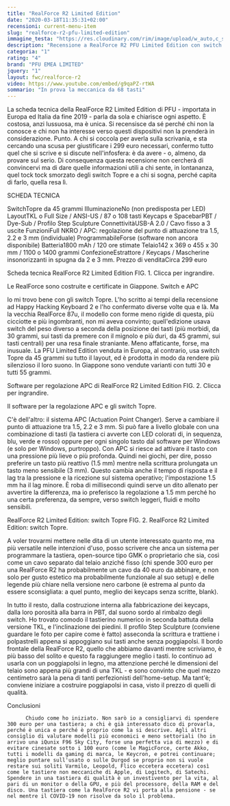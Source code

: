 ```yaml
---
title: "RealForce R2 Limited Edition"
date: "2020-03-18T11:35:31+02:00"
recensioni: current-menu-item
slug: "realforce-r2-pfu-limited-edition"
immagine_testa: "https://res.cloudinary.com/rim/image/upload/w_auto,c_scale,q_auto,f_auto/v1584461207/recensioni/realforce-r2-limited-edition.png"
description: "Recensione a RealForce R2 PFU Limited Edition con switch Topre, keycaps in PBT e tecnologia APC. Super Fun With Caps di Riccardo Palombo."
categoria: "1"
rating: "4"
brand: "PFU EMEA LIMITED"
jquery: "1"
layout: fwc/realforce-r2
video: https://www.youtube.com/embed/g9qaPZ-rtWA
sommario: "In prova la meccanica da 68 tasti"
---
```


 La scheda tecnica della RealForce R2 Limited Edition di PFU - importata in Europa ed Italia da fine 2019 - parla da sola e chiarisce ogni aspetto. È costosa, anzi lussuosa, ma è unica. Si recensisce da sé perché chi non la conosce e chi non ha interesse verso questi dispositivi non la prenderà in considerazione. Punto. A chi si coccola per averla sulla scrivania, e sta cercando una scusa per giustificare i 299 euro necessari, confermo tutto quel che si scrive e si discute nell'infosfera: è da avere - o, almeno, da provare sul serio. Di consequenza questa recensione non cercherà di convincervi ma di dare quelle informazioni utili a chi sente, in lontananza, quel tock tock smorzato degli switch Topre e a chi si sogna, perché capita di farlo, quella resa lì.

SCHEDA TECNICA

SwitchTopre da 45 grammi IlluminazioneNo (non predisposta per LED) LayoutTKL o Full Size / ANSI-US / 87 o 108 tasti Keycaps e SpacebarPBT / Dye-Sub / Profilo Step Sculpture ConnettivitàUSB-A 2.0 / Cavo fisso a 3 uscite FunzioniFull NKRO / APC: regolazione del punto di attuazione tra 1.5, 2.2 e 3 mm (individuale) ProgrammabileForse (software non ancora disponibile) Batteria1800 mAh / 120 ore stimate Telaio142 x 369 o 455 x 30 mm / 1100 o 1400 grammi ConfezioneEstrattore / Keycaps / Mascherine insonorizzanti in spugna da 2 e 3 mm. Prezzo di venditaCirca 299 euro

Scheda tecnica RealForce R2 Limited Edition
FIG. 1. Clicca per ingrandire.

Le RealForce sono costruite e certificate in Giappone.
Switch e APC
         
Io mi trovo bene con gli switch Topre. L'ho scritto ai tempi della recensione ad Happy Hacking Keyboard 2 e l'ho confermato diverse volte qua e là. Ma la vecchia RealForce 87u, il modello con forme meno rigide di questa, più cicciotte e più ingombranti, non mi aveva convinto; quell'edizione usava switch del peso diverso a seconda della posizione dei tasti (più morbidi, da 30 grammi, sui tasti da premere con il mignolo e più duri, da 45 grammi, sui tasti centrali) per una resa finale straniante. Meno affaticante, forse, ma inusuale. La PFU Limited Edition venduta in Europa, al contrario, usa switch Topre da 45 grammi su tutto il layout, ed è prodotta in modo da rendere più silenzioso il loro suono. In Giappone sono vendute varianti con tutti 30 e tutti 55 grammi.

Software per regolazione APC di RealForce R2 Limited Edition
FIG. 2. Clicca per ingrandire.

Il software per la regolazione APC e gli switch Topre.

C'è dell'altro: il sistema APC (Actuation Point Changer). Serve a cambiare il punto di attuazione tra 1.5, 2.2 e 3 mm. Si può fare a livello globale con una combinazione di tasti (la tastiera ci avverte con LED colorati di, in sequenza, blu, verde e rosso) oppure per ogni singolo tasto dal software per Windows (e solo per Windows, purtroppo). Con APC si riesce ad attivare il tasto con una pressione più lieve o più profonda. Quindi nei giochi, per dire, posso preferire un tasto più reattivo (1.5 mm) mentre nella scrittura prolungata un tasto meno sensibile (3 mm). Questo cambia anche il tempo di risposta e il lag tra la pressione e la ricezione sul sistema operativo; l'impostazione 1.5 mm ha il lag minore. È roba di millisecondi quindi serve un dito allenato per avvertire la differenza, ma io preferisco la regolazione a 1.5 mm perché ho una certa preferenza, da sempre, verso switch leggeri, fluidi e molto sensibili.

RealForce R2 Limited Edition: switch Topre
FIG. 2. RealForce R2 Limited Edition: switch Topre.

A voler trovarmi mettere nelle dita di un utente interessato quanto me, ma più versatile nelle intenzioni d'uso, posso scrivere che anca un sistema per programmare la tastiera, open-source tipo GMK o proprietario che sia, così come un cavo separato dal telaio anziché fisso (chi spende 300 euro per una RealForce R2 ha probabilmente un cavo da 40 euro da abbinare, e non solo per gusto estetico ma probabilmente funzionale al suo setup) e delle legende più chiare nella versione nero carbone (è estrema al punto da essere sconsigliata: a quel punto, meglio dei keycaps senza scritte, blank).

In tutto il resto, dalla costruzione interna alla fabbricazione dei keycaps, dalla loro porosità alla barra in PBT, dal suono sordo al rimbalzo degli switch. Ho trovato comodo il tastierino numerico in seconda battuta della versione TKL, e l'inclinazione dei piedini. Il profilo Step Sculpture (conviene guardare le foto per capire come è fatto) asseconda la scrittura e trattiene i polpastrelli appena si appoggiano sui tasti anche senza poggiapolsi. Il bordo frontale della RealForce R2, quello che abbiamo davanti mentre scriviamo, è più basso del solito e questo fa raggiungere meglio i tasti. Io continuo ad usarla con un poggiapolsi in legno, ma attenzione perché le dimensioni del telaio sono appena più grandi di una TKL - e sono convinto che quel mezzo centimetro sarà la pena di tanti perfezionisti dell'home-setup. Ma tant'è; conviene iniziare a costruire poggiapolsi in casa, visto il prezzo di quelli di qualità.

Conclusioni

          Chiudo come ho iniziato. Non sarò io a consigliarvi di spendere 300 euro per una tastiera; a chi è già interessato dico di provarla, perché è unica e perché è proprio come la si descrive. Agli altri consiglio di valutare modelli più economici e meno settoriali (ho in arrivo una iQunix F96 Sky City, forse una perfetta via di mezzo) e di evitare cinesate sotto i 100 euro (come le MagicForce, certe Akko, tutti i modelli da gaming di marca, le Keycron, e potrei continuare; meglio puntare sull'usato o sulle Durgod se proprio non si vuole restare sui soliti Varmilo, Leopold, Flico eccetera eccetera) così come le tastiere non meccaniche di Apple, di Logitech, di Satechi. Spendere in una tastiera di qualità è un investivento per la vita, al pari di un monitor o della GPU, e più del processore, della RAM e del disco. Una tastiera come la RealForce R2 vi porta alla pensione - se nel mentre il COVID-19 non risolve da solo il problema.
